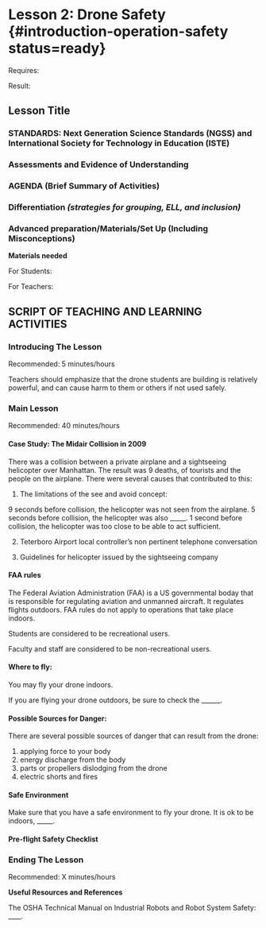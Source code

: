 # Lesson 2: Drone Safety {#introduction-operation-safety status=ready}

<div class='requirements' markdown='1'>

Requires: 

Result: 

</div>

## Lesson Title


### STANDARDS: Next Generation Science Standards (NGSS) and International Society for Technology in Education (ISTE)



### Assessments and Evidence of Understanding


### AGENDA (Brief Summary of Activities)


### Differentiation _(strategies for grouping, ELL, and inclusion)_


### Advanced preparation/Materials/Set Up (Including Misconceptions)

**Materials needed**

For Students:

For Teachers:


## SCRIPT OF TEACHING AND LEARNING ACTIVITIES


### Introducing The Lesson

Recommended: 5 minutes/hours

Teachers should emphasize that the drone students are building is relatively powerful, and can cause harm to them or others if not used safely. 

### Main Lesson

Recommended: 40 minutes/hours

#### Case Study: The Midair Collision in 2009

There was a collision between a private airplane and a sightseeing helicopter over Manhattan. The result was 9 deaths, of tourists and the people on the airplane. 
There were several causes that contributed to this: 
1) The limitations of the see and avoid concept:

9 seconds before collision, the helicopter was not seen from the airplane. 
5 seconds before collision, the helicopter was also _____. 
1 second before collision, the helicopter was too close to be able to act sufficient. 


2) Teterboro Airport local controller’s non pertinent telephone conversation



3) Guidelines for helicopter issued by the sightseeing company




#### FAA rules

The Federal Aviation Administration (FAA) is a US governmental boday that is responsible for regulating aviation and unmanned aircraft. It regulates flights outdoors. FAA rules do not apply to operations that take place indoors.  

Students are considered to be recreational users. 

Faculty and staff are considered to be non-recreational users. 

#### Where to fly:

You may fly your drone indoors. 

If you are flying your drone outdoors, be sure to check the ______. 


#### Possible Sources for Danger:

There are several possible sources of danger that can result from the drone: 

1) applying force to your body
2) energy discharge from the body
3) parts or propellers dislodging from the drone 
4) electric shorts and fires

#### Safe Environment

Make sure that you have a safe environment to fly your drone. It is ok to be indoors, _____. 

#### Pre-flight Safety Checklist



### Ending The Lesson

Recommended: X minutes/hours


**Useful Resources and References**

The OSHA Technical Manual on Industrial Robots and Robot System Safety: ____. 